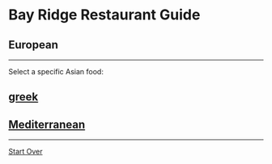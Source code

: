# Bay Ridge Restaurant Guide
## European
---
Select a specific Asian food:
## [greek](greek.md) 
## [Mediterranean](mediterranean.md)
---
[Start Over](../home.md)